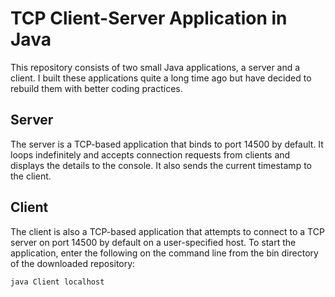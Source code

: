TCP Client-Server Application in Java
=====================================

This repository consists of two small Java applications, a server and a client. I built these applications quite a long time ago but have decided to rebuild them with better coding practices.

Server
------

The server is a TCP-based application that binds to port 14500 by default. It loops indefinitely and accepts connection requests from clients and displays the details to the console. It also sends the current timestamp to the client.

Client
------

The client is also a TCP-based application that attempts to connect to a TCP server on port 14500 by default on a user-specified host. To start the application, enter the following on the command line from the bin directory of the downloaded repository:
```
java Client localhost
```